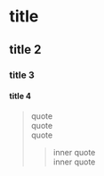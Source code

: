 # title

## title 2

### title 3

#### title 4

> quote  
> quote  
> quote
> > inner quote  
> > inner quote
